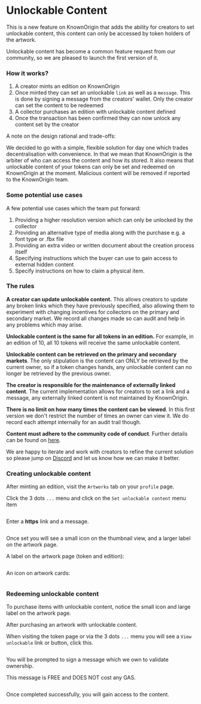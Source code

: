 # Unlockable Content

This is a new feature on KnownOrigin that adds the ability for creators to set unlockable content, this content can only be 
accessed by token holders of the artwork.

Unlockable content has become a common feature request from our community, so we are pleased to launch the first version of it.

### How it works?

1. A creator mints an edition on KnownOrigin
2. Once minted they can set an unlockable `link` as well as a `message`. This is done by signing a message from the
   creators' wallet. Only the creator can set the content to be redeemed
3. A collector purchases an edition with unlockable content defined
4. Once the transaction has been confirmed they can now unlock any content set by the creator

A note on the design rational and trade-offs: 

We decided to go with a simple, flexible solution for day one which trades decentralisation with convenience. 
In that we mean that KnownOrigin is the arbiter of who can access the content and how its stored. It also means that 
unlockable content of your tokens can only be set and redeemed on KnownOrigin at the moment. Malicious content will be removed 
if reported to the KnownOrigin team.

### Some potential use cases

A few potential use cases which the team put forward:

1. Providing a higher resolution version which can only be unlocked by the collector
2. Providing an alternative type of media along with the purchase e.g. a font type or .fbx file
3. Providing an extra video or written document about the creation process itself
4. Specifying instructions which the buyer can use to gain access to external hidden content
5. Specify instructions on how to claim a physical item.

### The rules

**A creator can update unlockable content.** This allows creators to update any broken links which they have previously
specified, also allowing them to experiment with changing incentives for collectors on the primary and secondary market.
We record all changes made so can audit and help in any problems which may arise. 

**Unlockable content is the same for all tokens in an edition.** For example, in an edition of 10, all 10 tokens will receive
the same unlockable content.

**Unlockable content can be retrieved on the primary and secondary markets**. The only stipulation is the content can
ONLY be retrieved by the current owner, so if a token changes hands, any unlockable content can no longer be retrieved
by the previous owner.

**The creator is responsible for the maintenance of externally linked content**. The current implementation allows for
creators to set a link and a message, any externally linked content is not maintained by KnownOrigin.

**There is no limit on how many times the content can be viewed**. In this first version we don't restrict the number of
times an owner can view it. We do record each attempt internally for an audit trail though.

**Content must adhere to the community code of conduct**. Further details can be found on [here](/guide/code-of-conduct/). 

We are happy to iterate and work with creators to refine the current solution so please jump on [Discord](https://discord.gg/2whPWbq)
and let us know how we can make it better. 

### Creating unlockable content

After minting an edition, visit the `Artworks` tab on your `profile` page.

Click the 3 dots `...` menu and click on the `Set unlockable content` menu item

<img :src="$withBase('/unlockable-content/set-unlockable-content-menu-item.png')">

Enter a **https** link and a message.

<img :src="$withBase('/unlockable-content/create-unlockable-content.png')">

Once set you will see a small icon on the thumbnail view, and a larger label on the artwork page.

A label on the artwork page (token and edition):

<img :src="$withBase('/unlockable-content/unlockable-label.png')">

An icon on artwork cards:

<img :src="$withBase('/unlockable-content/unlockable-icon.png')">

### Redeeming unlockable content

To purchase items with unlockable content, notice the small icon and large label on the artwork page.

After purchasing an artwork with unlockable content.

When visiting the token page or via the 3 dots `...` menu you will see a `View unlockable` link or button, click this.

<img :src="$withBase('/unlockable-content/view-unlockable-content-menu-item.png')">

You will be prompted to sign a message which we own to validate ownership.

This message is FREE and DOES NOT cost any GAS.

<img :src="$withBase('/unlockable-content/view-unlockable-sign-message.png')">

Once completed successfully, you will gain access to the content.

<img :src="$withBase('/unlockable-content/unlocked-content-modal.png')">
